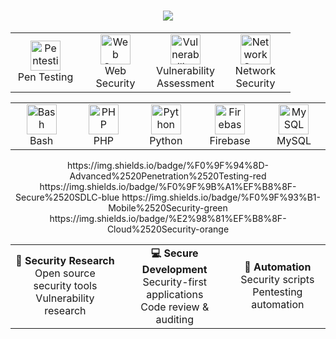 
<h1 align="center"> <img src="https://readme-typing-svg.herokuapp.com/?font=Righteous&size=35&center=true&vCenter=true&width=500&height=70&duration=4000&lines=Penetration+Tester;Security+Researcher;Software+Developer;Cyber+Security+Enthusiast;" /> </h1><div align="center">
<!-- https://streak-stats.demolab.com?user=Polycarp29&theme=radical&border_radius=10
https://github-readme-stats.vercel.app/api?username=Polycarp29&show_icons=true&theme=radical
https://github-readme-stats.vercel.app/api/top-langs/?username=Polycarp29&layout=compact&theme=radical -->
<table> <tr> <td align="center" width="96"> <img src="https://cdn-icons-png.flaticon.com/512/6002/6002383.png" width="48" height="48" alt="Pentesting" /> <br>Pen Testing </td> <td align="center" width="96"> <img src="https://cdn-icons-png.flaticon.com/512/3063/3063795.png" width="48" height="48" alt="Web Security" /> <br>Web Security </td> <td align="center" width="96"> <img src="https://cdn-icons-png.flaticon.com/512/8886/8886973.png" width="48" height="48" alt="Vulnerability" /> <br>Vulnerability<br>Assessment </td> <td align="center" width="96"> <img src="https://cdn-icons-png.flaticon.com/512/9932/9932015.png" width="48" height="48" alt="Network Security" /> <br>Network<br>Security </td> </tr> </table>

  <table> <tr> <td align="center" width="96"> <img src="https://cdn.jsdelivr.net/gh/devicons/devicon/icons/bash/bash-original.svg" width="48" height="48" alt="Bash" /> <br>Bash </td> <td align="center" width="96"> <img src="https://cdn.jsdelivr.net/gh/devicons/devicon/icons/php/php-original.svg" width="48" height="48" alt="PHP" /> <br>PHP </td> <td align="center" width="96"> <img src="https://cdn.jsdelivr.net/gh/devicons/devicon/icons/python/python-original.svg" width="48" height="48" alt="Python" /> <br>Python </td> <td align="center" width="96"> <img src="https://cdn4.iconfinder.com/data/icons/google-i-o-2016/512/google_firebase-512.png" width="48" height="48" alt="Firebase" /> <br>Firebase </td> <td align="center" width="96"> <img src="https://cdn4.iconfinder.com/data/icons/logos-3/181/MySQL-512.png" width="48" height="48" alt="MySQL" /> <br>MySQL </td> </tr> </table>


  <div align="center">
https://img.shields.io/badge/%F0%9F%94%8D-Advanced%2520Penetration%2520Testing-red
https://img.shields.io/badge/%F0%9F%9B%A1%EF%B8%8F-Secure%2520SDLC-blue
https://img.shields.io/badge/%F0%9F%93%B1-Mobile%2520Security-green
https://img.shields.io/badge/%E2%98%81%EF%B8%8F-Cloud%2520Security-orange

</div>

<table> <tr> <td align="center"> <strong>🔐 Security Research</strong><br> Open source security tools<br> Vulnerability research </td> <td align="center"> <strong>💻 Secure Development</strong><br> Security-first applications<br> Code review & auditing </td> <td align="center"> <strong>🚀 Automation</strong><br> Security scripts<br> Pentesting automation </td> </tr> </table>
</div>



